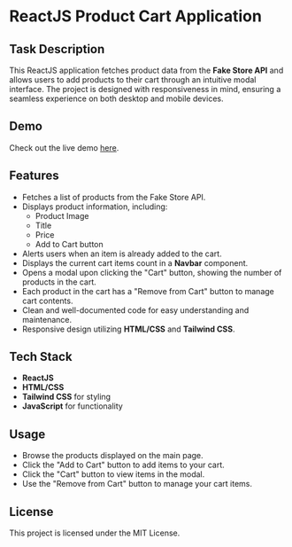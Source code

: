 # ReactJS Product Cart Application

## Task Description

This ReactJS application fetches product data from the **Fake Store API** and allows users to add products to their cart through an intuitive modal interface. The project is designed with responsiveness in mind, ensuring a seamless experience on both desktop and mobile devices.

## Demo

Check out the live demo [here](your-demo-link.com). <!-- Replace with your actual demo link -->

## Features

- Fetches a list of products from the Fake Store API.
- Displays product information, including:
  - Product Image
  - Title
  - Price
  - Add to Cart button
- Alerts users when an item is already added to the cart.
- Displays the current cart items count in a **Navbar** component.
- Opens a modal upon clicking the "Cart" button, showing the number of products in the cart.
- Each product in the cart has a "Remove from Cart" button to manage cart contents.
- Clean and well-documented code for easy understanding and maintenance.
- Responsive design utilizing **HTML/CSS** and **Tailwind CSS**.

## Tech Stack

- **ReactJS**
- **HTML/CSS**
- **Tailwind CSS** for styling
- **JavaScript** for functionality

## Usage

- Browse the products displayed on the main page.
- Click the "Add to Cart" button to add items to your cart.
- Click the "Cart" button to view items in the modal.
- Use the "Remove from Cart" button to manage your cart items.

## License

This project is licensed under the MIT License.
